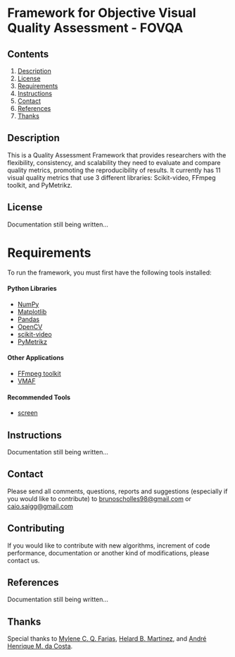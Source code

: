 # Framework for Objective Visual Quality Assessment - FOVQA

## Contents

1. [Description](#desc)
2. [License](#lic)
3. [Requirements](#req)
4. [Instructions](#inst)
5. [Contact](#contact)
6. [References](#refs)
7. [Thanks](#thanks)

<a name="desc"></a>
## Description

This is a Quality Assessment Framework that provides researchers with the flexibility, consistency, and scalability they need to evaluate and compare quality metrics, promoting the reproducibility of results. It currently has 11 visual quality metrics that use 3 different libraries: Scikit-video, FFmpeg toolkit, and PyMetrikz.

<a name="lic"></a>
## License

Documentation still being written...

<a name="req"></a>
# Requirements

To run the framework, you must first have the following tools installed:

#### Python Libraries

- [NumPy](https://numpy.org/)
- [Matplotlib](https://matplotlib.org/stable/users/installing/index.html)
- [Pandas](https://pandas.pydata.org/)
- [OpenCV](https://docs.opencv.org/4.x/d6/d00/tutorial_py_root.html)
- [scikit-video](http://www.scikit-video.org/stable/)
- [PyMetrikz](https://gitlab.com/gpds-unb/pymetrikz)

#### Other Applications
- [FFmpeg toolkit](https://ffmpeg.org/)
- [VMAF](https://github.com/Netflix/vmaf)

#### Recommended Tools
- [screen](https://linuxize.com/post/how-to-use-linux-screen/)

<a name="inst"></a>
## Instructions

Documentation still being written...

<a name="contact"></a>
## Contact

Please send all comments, questions, reports and suggestions (especially if you would like to contribute) to brunoscholles98@gmail.com or  caio.saigg@gmail.com

<a name="contrib"></a>
## Contributing

If you would like to contribute with new algorithms, increment of code performance, documentation or another kind of modifications, please contact us.

<a name="refs"></a>
## References

Documentation still being written…

<a name="thanks"></a>
## Thanks

Special thanks to [Mylene C. Q. Farias](http://www.ene.unb.br/mylene/), [Helard B. Martinez](https://people.ucd.ie/helard.becerra), and [André Henrique M. da Costa](https://www.escavador.com/sobre/277751988/andre-henrique-macedo-da-costa).

